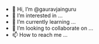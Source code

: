 - 👋 Hi, I’m @gauravjainguru
- 👀 I’m interested in ...
- 🌱 I’m currently learning ...
- 💞️ I’m looking to collaborate on ...
- 📫 How to reach me ...

<!---
gauravjainguru/gauravjainguru is a ✨ special ✨ repository because its `README.md` (this file) appears on your GitHub profile.
You can click the Preview link to take a look at your changes.
--->
